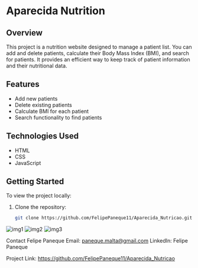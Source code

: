 # Aparecida Nutrition

## Overview
This project is a nutrition website designed to manage a patient list. You can add and delete patients, calculate their Body Mass Index (BMI), and search for patients. It provides an efficient way to keep track of patient information and their nutritional data.

## Features
- Add new patients
- Delete existing patients
- Calculate BMI for each patient
- Search functionality to find patients

## Technologies Used
- HTML
- CSS
- JavaScript

## Getting Started
To view the project locally:
1. Clone the repository:
   ```bash
   git clone https://github.com/FelipePaneque11/Aparecida_Nutricao.git

![img1](https://github.com/FelipePaneque11/Aparecida_Nutricao/assets/146108025/25cd7776-72eb-41a6-9441-0be4dc972ebe)
![img2](https://github.com/FelipePaneque11/Aparecida_Nutricao/assets/146108025/31dd44e5-dd4a-40f3-a4b0-e78e48ee45d0)
![img3](https://github.com/FelipePaneque11/Aparecida_Nutricao/assets/146108025/ea2442ed-2513-40ed-890f-8c25ad1fb317)

Contact
Felipe Paneque
Email: paneque.malta@gmail.com
LinkedIn: Felipe Paneque

Project Link: https://github.com/FelipePaneque11/Aparecida_Nutricao
